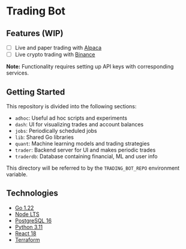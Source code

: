 # Trading Bot

## Features (WIP)

- [ ] Live and paper trading with [Alpaca](https://alpaca.markets/)
- [ ] Live crypto trading with [Binance](https://www.binance.com/en)

**Note:** Functionality requires setting up API keys with corresponding services.

## Getting Started

This repository is divided into the following sections:

- `adhoc`: Useful ad hoc scripts and experiments
- `dash`: UI for visualizing trades and account balances
- `jobs`: Periodically scheduled jobs
- `lib`: Shared Go libraries
- `quant`: Machine learning models and trading strategies
- `trader`: Backend server for UI and makes periodic trades
- `traderdb`: Database containing financial, ML and user info

This directory will be referred to by the `TRADING_BOT_REPO` environment variable.

## Technologies

- [Go 1.22](https://go.dev/)
- [Node LTS](https://nodejs.org/en/)
- [PostgreSQL 16](https://www.postgresql.org/)
- [Python 3.11](https://www.python.org/)
- [React 18](https://reactjs.org/)
- [Terraform](https://www.terraform.io/)
